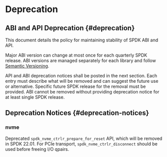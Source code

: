 # Deprecation

## ABI and API Deprecation {#deprecation}

This document details the policy for maintaining stability of SPDK ABI and API.

Major ABI version can change at most once for each quarterly SPDK release.
ABI versions are managed separately for each library and follow [Semantic Versioning](https://semver.org/).

API and ABI deprecation notices shall be posted in the next section.
Each entry must describe what will be removed and can suggest the future use or alternative.
Specific future SPDK release for the removal must be provided.
ABI cannot be removed without providing deprecation notice for at least single SPDK release.

## Deprecation Notices {#deprecation-notices}

### nvme

Deprecated `spdk_nvme_ctrlr_prepare_for_reset` API, which will be removed in SPDK 22.01.
For PCIe transport, `spdk_nvme_ctrlr_disconnect` should be used before freeing I/O qpairs.
